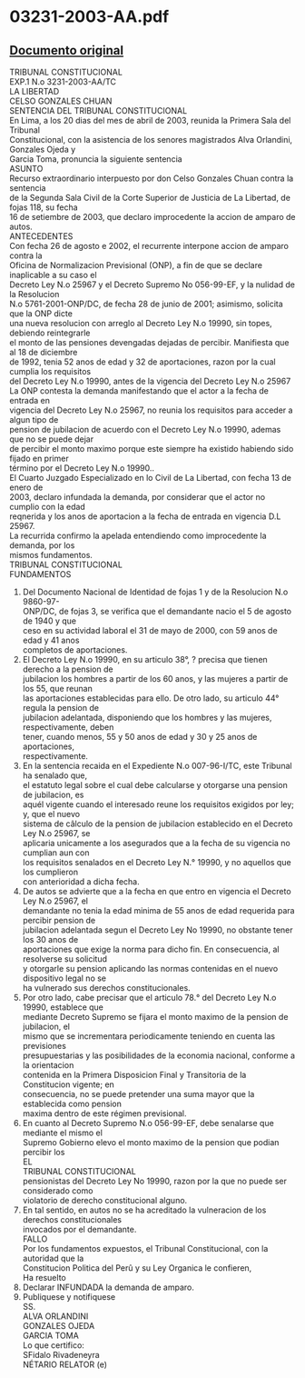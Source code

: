 
03231-2003-AA.pdf
=================
  
[Documento original](https://tc.gob.pe/jurisprudencia/2004/03231-2003-AA.pdf)  
---  
TRIBUNAL CONSTITUCIONAL  
EXP.1 N.o 3231-2003-AA/TC  
LA LIBERTAD  
CELSO GONZALES CHUAN  
SENTENCIA DEL TRIBUNAL CONSTITUCIONAL  
En Lima, a los 20 dias del mes de abril de 2003, reunida la Primera Sala del Tribunal  
Constitucional, con la asistencia de los senores magistrados Alva Orlandini, Gonzales Ojeda y  
Garcia Toma, pronuncia la siguiente sentencia  
ASUNTO  
Recurso extraordinario interpuesto por don Celso Gonzales Chuan contra la sentencia  
de la Segunda Sala Civil de la Corte Superior de Justicia de La Libertad, de fojas 118, su fecha  
16 de setiembre de 2003, que declaro improcedente la accion de amparo de autos.  
ANTECEDENTES  
Con fecha 26 de agosto e 2002, el recurrente interpone accion de amparo contra la  
Oficina de Normalizacion Previsional (ONP), a fin de que se declare inaplicable a su caso el  
Decreto Ley N.o 25967 y el Decreto Supremo No 056-99-EF, y la nulidad de la Resolucion  
N.o 5761-2001-ONP/DC, de fecha 28 de junio de 2001; asimismo, solicita que la ONP dicte  
una nueva resolucion con arreglo al Decreto Ley N.o 19990, sin topes, debiendo reintegrarle  
el monto de las pensiones devengadas dejadas de percibir. Manifiesta que al 18 de diciembre  
de 1992, tenia 52 anos de edad y 32 de aportaciones, razon por la cual cumplia los requisitos  
del Decreto Ley N.o 19990, antes de la vigencia del Decreto Ley N.o 25967  
La ONP contesta la demanda manifestando que el actor a la fecha de entrada en  
vigencia del Decreto Ley N.o 25967, no reunia los requisitos para acceder a algun tipo de  
pension de jubilacion de acuerdo con el Decreto Ley N.o 19990, ademas que no se puede dejar  
de percibir el monto maximo porque este siempre ha existido habiendo sido fijado en primer  
término por el Decreto Ley N.o 19990..  
El Cuarto Juzgado Especializado en lo Civil de La Libertad, con fecha 13 de enero de  
2003, declaro infundada la demanda, por considerar que el actor no cumplio con la edad  
reqnerida y los anos de aportacion a la fecha de entrada en vigencia D.L 25967.  
La recurrida confirmo la apelada entendiendo como improcedente la demanda, por los  
mismos fundamentos.  
TRIBUNAL CONSTITUCIONAL  
FUNDAMENTOS  
1. Del Documento Nacional de Identidad de fojas 1 y de la Resolucion N.o 9860-97-  
ONP/DC, de fojas 3, se verifica que el demandante nacio el 5 de agosto de 1940 y que  
ceso en su actividad laboral el 31 de mayo de 2000, con 59 anos de edad y 41 anos  
completos de aportaciones.  
2. El Decreto Ley N.o 19990, en su articulo 38°, ? precisa que tienen derecho a la pension de  
jubilacion los hombres a partir de los 60 anos, y las mujeres a partir de los 55, que reunan  
las aportaciones establecidas para ello. De otro lado, su articulo 44° regula la pension de  
jubilacion adelantada, disponiendo que los hombres y las mujeres, respectivamente, deben  
tener, cuando menos, 55 y 50 anos de edad y 30 y 25 anos de aportaciones,  
respectivamente.  
3. En la sentencia recaida en el Expediente N.o 007-96-I/TC, este Tribunal ha senalado que,  
el estatuto legal sobre el cual debe calcularse y otorgarse una pension de jubilacion, es  
aquél vigente cuando el interesado reune los requisitos exigidos por ley; y, que el nuevo  
sistema de câlculo de la pension de jubilacion establecido en el Decreto Ley N.o 25967, se  
aplicaria unicamente a los asegurados que a la fecha de su vigencia no cumplian aun con  
los requisitos senalados en el Decreto Ley N.° 19990, y no aquellos que los cumplieron  
con anterioridad a dicha fecha.  
4. De autos se advierte que a la fecha en que entro en vigencia el Decreto Ley N.o 25967, el  
demandante no tenia la edad minima de 55 anos de edad requerida para percibir pension de  
jubilacion adelantada segun el Decreto Ley No 19990, no obstante tener los 30 anos de  
aportaciones que exige la norma para dicho fin. En consecuencia, al resolverse su solicitud  
y otorgarle su pension aplicando las normas contenidas en el nuevo dispositivo legal no se  
ha vulnerado sus derechos constitucionales.  
5. Por otro lado, cabe precisar que el articulo 78.° del Decreto Ley N.o 19990, establece que  
mediante Decreto Supremo se fijara el monto maximo de la pension de jubilacion, el  
mismo que se incrementara periodicamente teniendo en cuenta las previsiones  
presupuestarias y las posibilidades de la economia nacional, conforme a la orientacion  
contenida en la Primera Disposicion Final y Transitoria de la Constitucion vigente; en  
consecuencia, no se puede pretender una suma mayor que la establecida como pension  
maxima dentro de este régimen previsional.  
6. En cuanto al Decreto Supremo N.o 056-99-EF, debe senalarse que mediante el mismo el  
Supremo Gobierno elevo el monto maximo de la pension que podian percibir los  
EL  
TRIBUNAL CONSTITUCIONAL  
pensionistas del Decreto Ley No 19990, razon por la que no puede ser considerado como  
violatorio de derecho constitucional alguno.  
7. En tal sentido, en autos no se ha acreditado la vulneracion de los derechos constitucionales  
invocados por el demandante.  
FALLO  
Por los fundamentos expuestos, el Tribunal Constitucional, con la autoridad que la  
Constitucion Politica del Perû y su Ley Organica le confieren,  
Ha resuelto  
1. Declarar INFUNDADA la demanda de amparo.  
2. Publiquese y notifiquese  
SS.  
ALVA ORLANDINI  
GONZALES OJEDA  
GARCIA TOMA  
Lo que certifico:  
SFidalo Rivadeneyra  
NÉTARIO RELATOR (e)